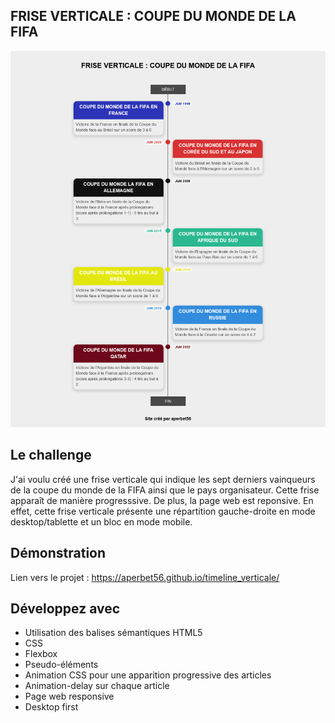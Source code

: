 ## FRISE VERTICALE : COUPE DU MONDE DE LA FIFA

![Design preview for the project](./img/banner.png)

## Le challenge

J'ai voulu créé une frise verticale qui indique les sept derniers vainqueurs de la coupe du monde de la FIFA ainsi que le pays organisateur. Cette frise apparaît de manière progresssive.
De plus, la page web est reponsive. En effet, cette frise verticale présente une répartition gauche-droite en mode desktop/tablette et un bloc en mode mobile.

## Démonstration

Lien vers le projet : https://aperbet56.github.io/timeline_verticale/

## Développez avec

- Utilisation des balises sémantiques HTML5
- CSS
- Flexbox
- Pseudo-éléments
- Animation CSS pour une apparition progressive des articles
- Animation-delay sur chaque article
- Page web responsive
- Desktop first
